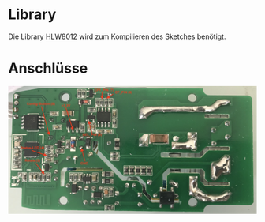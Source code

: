 # Library

Die Library [HLW8012](https://github.com/xoseperez/hlw8012) wird zum Kompilieren des Sketches benötigt.

# Anschlüsse

![pinout](POW_Pinout.jpg)
